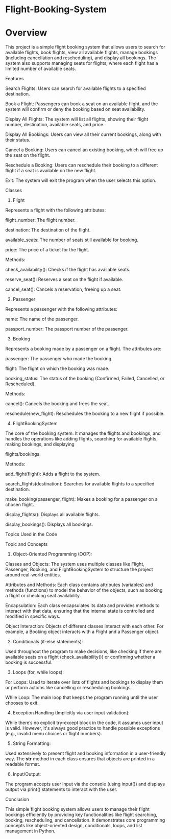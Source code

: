 # Flight-Booking-System          
  

# Overview

This project is a simple flight booking system that allows users to search for available flights, book flights, view all available flights, manage bookings (including cancellation and rescheduling), and display all bookings. The system also supports managing seats for flights, where each flight has a limited number of available seats.

Features

Search Flights: Users can search for available flights to a specified destination.

Book a Flight: Passengers can book a seat on an available flight, and the system will confirm or deny the booking based on seat availability.

Display All Flights: The system will list all flights, showing their flight number, destination, available seats, and price.

Display All Bookings: Users can view all their current bookings, along with their status.

Cancel a Booking: Users can cancel an existing booking, which will free up the seat on the flight.

Reschedule a Booking: Users can reschedule their booking to a different flight if a seat is available on the new flight.

Exit: The system will exit the program when the user selects this option.

Classes

1. Flight
   
Represents a flight with the following attributes:

flight_number: The flight number.

destination: The destination of the flight.

available_seats: The number of seats still available for booking.

price: The price of a ticket for the flight.

Methods:

check_availability(): Checks if the flight has available seats.

reserve_seat(): Reserves a seat on the flight if available.

cancel_seat(): Cancels a reservation, freeing up a seat.

2. Passenger
   
Represents a passenger with the following attributes:

name: The name of the passenger.

passport_number: The passport number of the passenger.

3. Booking
   
Represents a booking made by a passenger on a flight. The attributes are:

passenger: The passenger who made the booking.

flight: The flight on which the booking was made.

booking_status: The status of the booking (Confirmed, Failed, Cancelled, or Rescheduled).

Methods:

cancel(): Cancels the booking and frees the seat.

reschedule(new_flight): Reschedules the booking to a new flight if possible.

4. FlightBookingSystem
   
The core of the booking system. It manages the flights and bookings, and handles the operations like adding flights, searching for available flights, making bookings, and displaying 

flights/bookings.


Methods:

add_flight(flight): Adds a flight to the system.

search_flights(destination): Searches for available flights to a specified destination.

make_booking(passenger, flight): Makes a booking for a passenger on a chosen flight.

display_flights(): Displays all available flights.

display_bookings(): Displays all bookings.

Topics Used in the Code

Topic and Concepts

1. Object-Oriented Programming (OOP):

Classes and Objects: The system uses multiple classes like Flight, Passenger, Booking, and FlightBookingSystem to structure the project around real-world entities.

Attributes and Methods: Each class contains attributes (variables) and methods (functions) to model the behavior of the objects, such as booking a flight or checking seat availability.

Encapsulation: Each class encapsulates its data and provides methods to interact with that data, ensuring that the internal state is controlled and modified in specific ways.

Object Interaction: Objects of different classes interact with each other. For example, a Booking object interacts with a Flight and a Passenger object.

2. Conditionals (if-else statements):
   
Used throughout the program to make decisions, like checking if there are available seats on a flight (check_availability()) or confirming whether a booking is successful.

3. Loops (for, while loops):
   
For Loops: Used to iterate over lists of flights and bookings to display them or perform actions like cancelling or rescheduling bookings.

While Loop: The main loop that keeps the program running until the user chooses to exit.

4. Exception Handling (Implicitly via user input validation):

While there’s no explicit try-except block in the code, it assumes user input is valid. However, it's always good practice to handle possible exceptions (e.g., invalid menu choices or flight numbers).

5. String Formatting:
   
Used extensively to present flight and booking information in a user-friendly way. The __str__ method in each class ensures that objects are printed in a readable format.

6. Input/Output:
   
The program accepts user input via the console (using input()) and displays output via print() statements to interact with the user.

Conclusion

This simple flight booking system allows users to manage their flight bookings efficiently by providing key functionalities like flight searching, booking, rescheduling, and cancellation. It demonstrates core programming concepts like object-oriented design, conditionals, loops, and list management in Python.




